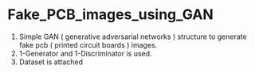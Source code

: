 # Fake_PCB_images_using_GAN
<ol>
  <li>
Simple GAN ( generative adversarial networks ) structure to generate fake pcb ( printed circuit boards ) images. </li>
  <li>1-Generator and 1-Discriminator is used.</li>
  <li> Dataset is attached </li>
  
</ol>
